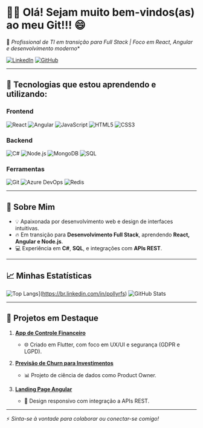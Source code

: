 # 👩‍💻  Olá! Sejam muito bem-vindos(as) ao meu Git!!! 😄


🌟 *Profissional de TI em transição para Full Stack | Foco em React, Angular e desenvolvimento moderno**  

[![LinkedIn](https://img.shields.io/badge/LinkedIn-PollyaneRodrigues-blue?style=flat-square&logo=linkedin)](https://linkedin.com/in/pollyane-rodrigues)
[![GitHub](https://img.shields.io/badge/GitHub-PollyaneRodrigues-lightgrey?style=flat-square&logo=github)](https://github.com/PollyaneRodrigues)

---

## 🚀 Tecnologias que estou aprendendo e utilizando:

### **Frontend**
![React](https://img.shields.io/badge/-React-blue?logo=react&logoColor=white)
![Angular](https://img.shields.io/badge/-Angular-red?logo=angular&logoColor=white)
![JavaScript](https://img.shields.io/badge/-JavaScript-yellow?logo=javascript&logoColor=white)
![HTML5](https://img.shields.io/badge/-HTML5-orange?logo=html5&logoColor=white)
![CSS3](https://img.shields.io/badge/-CSS3-blue?logo=css3&logoColor=white)

### **Backend**
![C#](https://img.shields.io/badge/-C%23-purple?logo=csharp&logoColor=white)
![Node.js](https://img.shields.io/badge/-Node.js-green?logo=node.js&logoColor=white)
![MongoDB](https://img.shields.io/badge/-MongoDB-brightgreen?logo=mongodb&logoColor=white)
![SQL](https://img.shields.io/badge/-SQL-blue?logo=postgresql&logoColor=white)

### **Ferramentas**
![Git](https://img.shields.io/badge/-Git-orange?logo=git&logoColor=white)
![Azure DevOps](https://img.shields.io/badge/-Azure%20DevOps-blue?logo=azuredevops&logoColor=white)
![Redis](https://img.shields.io/badge/-Redis-red?logo=redis&logoColor=white)

---

## 🎯 Sobre Mim

- 💡 Apaixonada por desenvolvimento web e design de interfaces intuitivas.
- 🔥 Em transição para **Desenvolvimento Full Stack**, aprendendo **React, Angular e Node.js**.
- 💻 Experiência em **C#**, **SQL**, e integrações com **APIs REST**.

---

## 📈 Minhas Estatísticas

![Top Langs]([https://github-readme-stats.vercel.app/api/top-langs/?username=PollyaneRodrigues&layout=compact&theme=radical)](https://br.linkedin.com/in/pollyrfs)
![GitHub Stats](https://github.com/Polly-Silva)

---

## 🌟 Projetos em Destaque

1. **[App de Controle Financeiro](https://app-paagaah.flutterflow.app/loginCadastro)**  
   - 🌐 Criado em Flutter, com foco em UX/UI e segurança (GDPR e LGPD).  

2. **[Previsão de Churn para Investimentos](#)**  
   - 📊 Projeto de ciência de dados como Product Owner.  

3. **[Landing Page Angular](#)**  
   - 🎨 Design responsivo com integração a APIs REST.

---

⚡ *Sinta-se à vontade para colaborar ou conectar-se comigo!*
